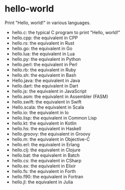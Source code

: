 # hello-world

Print "Hello, world!" in various languages.

- hello.c: the typical C program to print "Hello, world!"
- hello.cpp: the equivalent in CPP
- hello.rs: the equivalent in Rust
- hello.go: the equivalent in Go
- hello.lua: the equivalent in Lua
- hello.py: the equivalent in Python
- hello.perl: the equivalent in Perl
- hello.rb: the equivalent in Ruby
- hello.sh: the equivalent in Bash
- Hello.java: the equivalent in Java
- hello.dart: the equivalent in Dart
- hello.js: the equivalent in JavaScript
- hello.asm: the equivalent in Assembler (FASM)
- hello.swift: the equivalent in Swift
- Hello.scala: the equivalent in Scala
- hello.io: the equivalent in Io
- hello.lisp: the equivalent in Common Lisp
- hello.kt: the equivalent in Kotlin
- hello.hs: the equivalent in Haskell
- hello.groovy: the equivalent in Groovy
- hello.m: the equivalent in Objective-C
- hello.erl: the equivalent in Erlang
- hello.clj: the equivalent in Clojure
- hello.bat: the equivalent in Batch
- hello.cs: the equivalent in CSharp
- hello.ex: the equivalent in Elixir
- hello.fs: the equivalent in Forth
- hello.f90: the equivalent in Fortran
- hello.jl: the equivalent in Julia
